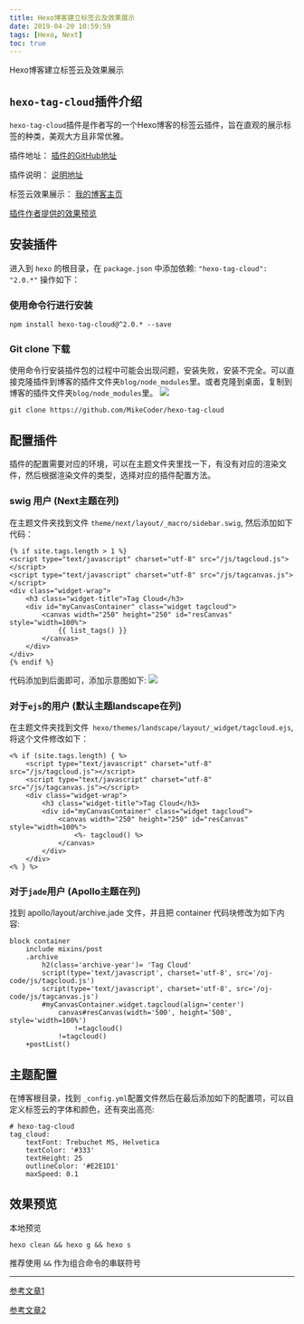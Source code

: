 ```yaml
---
title: Hexo博客建立标签云及效果展示
date: 2019-04-20 10:59:59
tags: [Hexo, Next]
toc: true
---
```

Hexo博客建立标签云及效果展示
<!--more-->

## `hexo-tag-cloud`插件介绍
`hexo-tag-cloud`插件是作者写的一个Hexo博客的标签云插件，旨在直观的展示标签的种类，美观大方且非常优雅。

插件地址：
[插件的GitHub地址](https://github.com/MikeCoder/hexo-tag-cloud)

插件说明：
[说明地址](https://github.com/MikeCoder/hexo-tag-cloud/blob/master/README.ZH.md)


标签云效果展示：
[我的博客主页](http://www.aomanhao.top/)

[插件作者提供的效果预览](https://mikecoder.github.io/archives/)

## 安装插件

进入到 `hexo` 的根目录，在 `package.json` 中添加依赖: `"hexo-tag-cloud": "2.0.*"` 操作如下：

### 使用命令行进行安装 
```
npm install hexo-tag-cloud@^2.0.* --save 
```
### Git clone 下载
使用命令行安装插件包的过程中可能会出现问题，安装失败，安装不完全。可以直接克隆插件到博客的插件文件夹`blog/node_modules`里。或者克隆到桌面，复制到博客的插件文件夹`blog/node_modules`里。
![](https://img-blog.nos-eastchina1.126.net/blog/hexo_tag_cloud2.jpg)

```
git clone https://github.com/MikeCoder/hexo-tag-cloud
```

## 配置插件
插件的配置需要对应的环境，可以在主题文件夹里找一下，有没有对应的渲染文件，然后根据渲染文件的类型，选择对应的插件配置方法。

### swig 用户 (Next主题在列)
在主题文件夹找到文件 `theme/next/layout/_macro/sidebar.swig`, 然后添加如下代码：
```
{% if site.tags.length > 1 %}
<script type="text/javascript" charset="utf-8" src="/js/tagcloud.js"></script>
<script type="text/javascript" charset="utf-8" src="/js/tagcanvas.js"></script>
<div class="widget-wrap">
    <h3 class="widget-title">Tag Cloud</h3>
    <div id="myCanvasContainer" class="widget tagcloud">
        <canvas width="250" height="250" id="resCanvas" style="width=100%">
            {{ list_tags() }}
        </canvas>
    </div>
</div>
{% endif %}
```
代码添加到后面即可，添加示意图如下:
![](https://img-blog.nos-eastchina1.126.net/blog/hexo_tag_cloud_code.jpg)



### 对于`ejs`的用户 (默认主题landscape在列)
在主题文件夹找到文件` hexo/themes/landscape/layout/_widget/tagcloud.ejs`,将这个文件修改如下：
```
<% if (site.tags.length) { %>
    <script type="text/javascript" charset="utf-8" src="/js/tagcloud.js"></script>
    <script type="text/javascript" charset="utf-8" src="/js/tagcanvas.js"></script>
    <div class="widget-wrap">
        <h3 class="widget-title">Tag Cloud</h3>
        <div id="myCanvasContainer" class="widget tagcloud">
            <canvas width="250" height="250" id="resCanvas" style="width=100%">
                <%- tagcloud() %>
            </canvas>
        </div>
    </div>
<% } %>
```

### 对于`jade`用户 (Apollo主题在列)
找到 apollo/layout/archive.jade 文件，并且把 container 代码块修改为如下内容:
```
block container
    include mixins/post
    .archive
        h2(class='archive-year')= 'Tag Cloud'
        script(type='text/javascript', charset='utf-8', src='/oj-code/js/tagcloud.js')
        script(type='text/javascript', charset='utf-8', src='/oj-code/js/tagcanvas.js')
        #myCanvasContainer.widget.tagcloud(align='center')
            canvas#resCanvas(width='500', height='500', style='width=100%')
                !=tagcloud()
            !=tagcloud()
    +postList()
```

## 主题配置

在博客根目录，找到 `_config.yml`配置文件然后在最后添加如下的配置项，可以自定义标签云的字体和颜色，还有突出高亮:
```
# hexo-tag-cloud
tag_cloud:
    textFont: Trebuchet MS, Helvetica
    textColor: '#333'
    textHeight: 25
    outlineColor: '#E2E1D1'
    maxSpeed: 0.1 
```

## 效果预览

本地预览
```
hexo clean && hexo g && hexo s 
```

推荐使用 `&&` 作为组合命令的串联符号


---


[参考文章1](https://github.com/MikeCoder/hexo-tag-cloud/blob/master/README.ZH.md)

[参考文章2](https://blog.csdn.net/DreamHome_S/article/details/78250692)